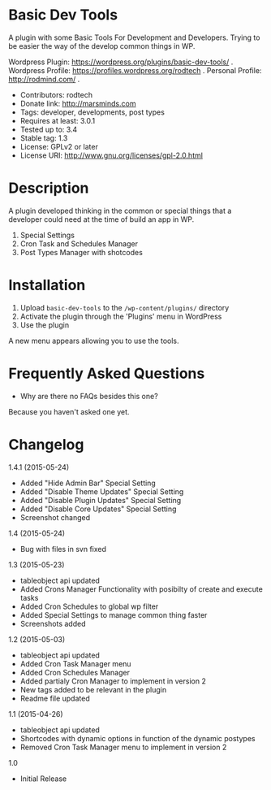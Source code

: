 # Basic Dev Tools

A plugin with some Basic Tools For Development and Developers.
Trying to be easier the way of the develop common things in WP.

Wordpress Plugin: https://wordpress.org/plugins/basic-dev-tools/ .
Wordpress Profile: https://profiles.wordpress.org/rodtech .
Personal Profile: http://rodmind.com/ .

- Contributors: rodtech
- Donate link: http://marsminds.com
- Tags: developer, developments, post types
- Requires at least: 3.0.1
- Tested up to: 3.4
- Stable tag: 1.3
- License: GPLv2 or later
- License URI: http://www.gnu.org/licenses/gpl-2.0.html

# Description

A plugin developed thinking in the common or special things that a developer could need at the time of build an app in WP.
1. Special Settings
1. Cron Task and Schedules Manager
1. Post Types Manager with shotcodes

# Installation

1. Upload `basic-dev-tools` to the `/wp-content/plugins/` directory
2. Activate the plugin through the 'Plugins' menu in WordPress
3. Use the plugin

A new menu appears allowing you to use the tools.

# Frequently Asked Questions

* Why are there no FAQs besides this one?

Because you haven't asked one yet.

# Changelog

1.4.1 (2015-05-24)
* Added "Hide Admin Bar" Special Setting
* Added "Disable Theme Updates" Special Setting
* Added "Disable Plugin Updates" Special Setting
* Added "Disable Core Updates" Special Setting
* Screenshot changed

1.4 (2015-05-24)
* Bug with files in svn fixed

1.3 (2015-05-23)
* tableobject api updated
* Added Crons Manager Functionality with posibilty of create and execute tasks
* Added Cron Schedules to global wp filter
* Added Special Settings to manage common thing faster
* Screenshots added

1.2 (2015-05-03)
* tableobject api updated
* Added Cron Task Manager menu
* Added Cron Schedules Manager
* Added partialy Cron Manager to implement in version 2
* New tags added to be relevant in the plugin
* Readme file updated

1.1 (2015-04-26)
* tableobject api updated
* Shortcodes with dynamic options in function of the dynamic postypes
* Removed Cron Task Manager menu to implement in version 2

1.0
* Initial Release